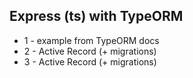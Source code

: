 ## Express (ts) with TypeORM

- 1 - example from TypeORM docs
- 2 - Active Record (+ migrations)
- 3 - Active Record (+ migrations)

